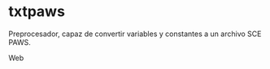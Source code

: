 txtpaws
=======

Preprocesador, capaz de convertir variables y constantes a un archivo SCE PAWS.
<p>
<a hreg="http://www.caad.es/baltasarq/prys/txtpaws/">Web</a>
<p>
